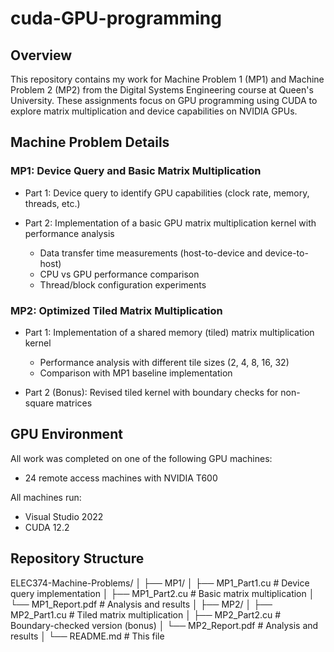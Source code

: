 # cuda-GPU-programming

## Overview
This repository contains my work for Machine Problem 1 (MP1) and Machine Problem 2 (MP2) from the Digital Systems Engineering course at Queen's University. These assignments focus on GPU programming using CUDA to explore matrix multiplication and device capabilities on NVIDIA GPUs.

## Machine Problem Details
### MP1: Device Query and Basic Matrix Multiplication
- Part 1: Device query to identify GPU capabilities (clock rate, memory, threads, etc.)
- Part 2: Implementation of a basic GPU matrix multiplication kernel with performance analysis
  
    - Data transfer time measurements (host-to-device and device-to-host)
    - CPU vs GPU performance comparison
    - Thread/block configuration experiments

### MP2: Optimized Tiled Matrix Multiplication
- Part 1: Implementation of a shared memory (tiled) matrix multiplication kernel
  
    - Performance analysis with different tile sizes (2, 4, 8, 16, 32)
    - Comparison with MP1 baseline implementation

- Part 2 (Bonus): Revised tiled kernel with boundary checks for non-square matrices

## GPU Environment
All work was completed on one of the following GPU machines:
  - 24 remote access machines with NVIDIA T600

All machines run:
  - Visual Studio 2022
  - CUDA 12.2

## Repository Structure
ELEC374-Machine-Problems/
│
├── MP1/
│   ├── MP1_Part1.cu       # Device query implementation
│   ├── MP1_Part2.cu       # Basic matrix multiplication
│   └── MP1_Report.pdf     # Analysis and results
│
├── MP2/
│   ├── MP2_Part1.cu       # Tiled matrix multiplication
│   ├── MP2_Part2.cu       # Boundary-checked version (bonus)
│   └── MP2_Report.pdf     # Analysis and results
│
└── README.md              # This file

